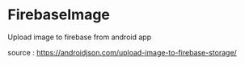 # FirebaseImage
Upload image to firebase from android app

source : https://androidjson.com/upload-image-to-firebase-storage/
